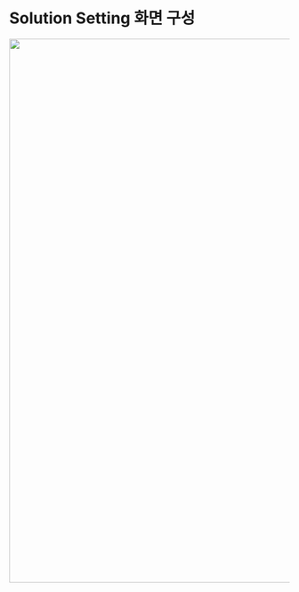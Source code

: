 # Solution Setting 화면 구성

<p align="center">
  <img width="1520" height="976" alt="image" src="https://github.com/user-attachments/assets/a985795f-cb89-413f-ac93-2f78df18049d" />
</p>
